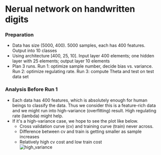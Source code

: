 # Nerual network on handwritten digits

### Preparation
 - Data has size (5000, 400). 5000 samples, each has 400 features. Output into 10 classes
 - Using architecture [400, 25, 10]. Input layer 400 elements; one hidden layer with 25 elements; output layer 10 elements
 - Plan 3 runs. Run 1: optimize sample number, decide bias vs. variance. Run 2: optimize regulating rate. Run 3: compute Theta and test on test data set

### Analysis Before Run 1
 - Each data has 400 features, which is absolutely enough for human beings to classify the data. Thus we consider this is a feature-rich data and we might run into high-variance (overfitting) result. High regulating rate (lambda) might help.
 - If it's a high-variance case, we hope to see the plot like below. 
	 - Cross validation curve (cv) and training curve (train) never across. 
	 - Difference between cv and train is getting smaller as sample increases
	 - Relatively high cv cost and low train cost  
	 ![high_variance](https://github.com/TrentaIcedCoffee/algo-ml/blob/master/readme_resource/high_variance.png)

 
		
